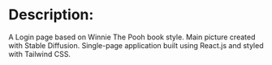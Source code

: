 # Description:

A Login page based on Winnie The Pooh book style. Main picture created with Stable Diffusion. Single-page application built using React.js and styled with Tailwind CSS.
